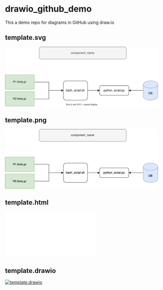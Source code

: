 # drawio_github_demo
This a demo repo for diagrams in GitHub using draw.io

## template.svg
[![template.svg](./template.svg)](https://github.com/kalilamali/drawio_github_demo/blob/main/template.svg)

## template.png
[![template_png](./template.png)](https://github.com/kalilamali/drawio_github_demo/blob/main/template.png)

## template.html
[![template_html](./template.html)](https://github.com/kalilamali/drawio_github_demo/blob/main/template.html)

## template.drawio
[![template.drawio](./template.drawio)](https://github.com/kalilamali/drawio_github_demo/blob/main/template.drawio)
